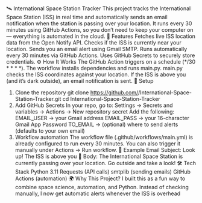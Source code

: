 🛰️ International Space Station Tracker
This project tracks the International Space Station (ISS) in real time and automatically sends an email notification when the station is passing over your location.
It runs every 30 minutes using GitHub Actions, so you don’t need to keep your computer on — everything is automated in the cloud.
🚀 Features
Fetches live ISS location data from the Open Notify API.
Checks if the ISS is currently near your location.
Sends you an email alert using Gmail SMTP.
Runs automatically every 30 minutes via GitHub Actions.
Uses GitHub Secrets to securely store credentials.
⚙️ How It Works
The GitHub Action triggers on a schedule (*/30 * * * *).
The workflow installs dependencies and runs main.py.
main.py checks the ISS coordinates against your location.
If the ISS is above you (and it’s dark outside), an email notification is sent.
🔑 Setup
1. Clone the repository
git clone https://github.com/<your-username>/International-Space-Station-Tracker.git
cd International-Space-Station-Tracker
2. Add GitHub Secrets
In your repo, go to:
Settings → Secrets and variables → Actions → New repository secret
Add the following:
EMAIL_USER → your Gmail address
EMAIL_PASS → your 16-character Gmail App Password
TO_EMAIL → (optional) where to send alerts (defaults to your own email)
3. Workflow automation
The workflow file (.github/workflows/main.yml) is already configured to run every 30 minutes. You can also trigger it manually under Actions → Run workflow.
📸 Example Email
Subject: Look up! The ISS is above you 🌌
Body:
The International Space Station is currently passing over your location. Go outside and take a look!
🛠️ Tech Stack
Python 3.11
Requests (API calls)
smtplib (sending emails)
GitHub Actions (automation)
🌍 Why This Project?
I built this as a fun way to combine space science, automation, and Python. Instead of checking manually, I now get automatic alerts whenever the ISS is overhead
